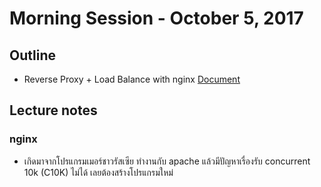 # Morning Session - October 5, 2017
## Outline
* Reverse Proxy + Load Balance with nginx
[Document](http://tinyurl.com/nodeoak) 

## Lecture notes 
### nginx
* เกิดมาจากโปรแกรมเมอร์ชาวรัสเซีย ทำงานกับ apache แล้วมีปัญหาเรื่องรับ concurrent 10k (C10K) ไม่ได้ เลยต้องสร้างโปรแกรมใหม่